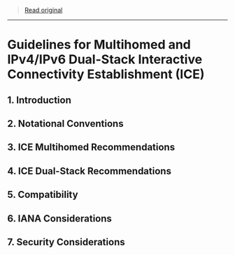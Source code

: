 > [Read original](../md/rfc8421.md)

---

# Guidelines for Multihomed and IPv4/IPv6 Dual-Stack Interactive Connectivity Establishment (ICE)

## 1. Introduction

## 2. Notational Conventions

## 3. ICE Multihomed Recommendations

## 4. ICE Dual-Stack Recommendations

## 5. Compatibility

## 6. IANA Considerations

## 7. Security Considerations